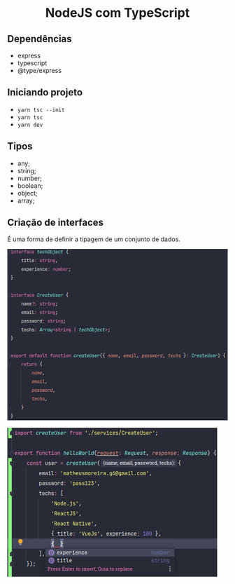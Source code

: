 <h1 align="center">NodeJS com TypeScript</h1>

## Dependências

- express
- typescript
- @type/express

## Iniciando projeto

- `yarn tsc --init`
- `yarn tsc`
- `yarn dev`

## Tipos

- any;
- string;
- number;
- boolean;
- object;
- array;

## Criação de interfaces

É uma forma de definir a tipagem de um conjunto de dados.

![Criando Tipagem](.github/criando-tipagem.png)

![Usando tipagem](.github/usando-tipagem.png)


